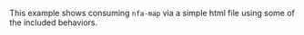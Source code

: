 This example shows consuming `nfa-map` via a simple html file using some of the included behaviors.
